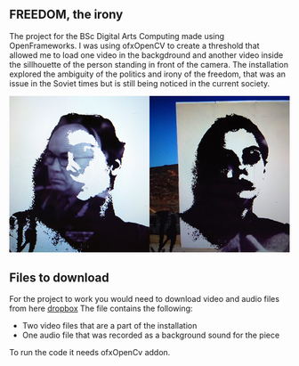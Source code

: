 ## FREEDOM, the irony

The project for the BSc Digital Arts Computing made using OpenFrameworks.
I was using ofxOpenCV to create a threshold that allowed me to load one video in the backgdround and another video inside the sillhouette of the person standing in front of the camera. 
The installation explored the ambiguity of the politics and irony of the freedom, that was an issue in the Soviet times but is still being noticed in the current society.

![exampleImage](git.jpg)


## Files to download

For the project to work you would need to download video and audio files from here [dropbox](https://www.dropbox.com/home/files_for_the_installation)
The file contains the following:
* Two video files that are a part of the installation
* One audio file that was recorded as a background sound for the piece

To run the code it needs ofxOpenCv addon.
